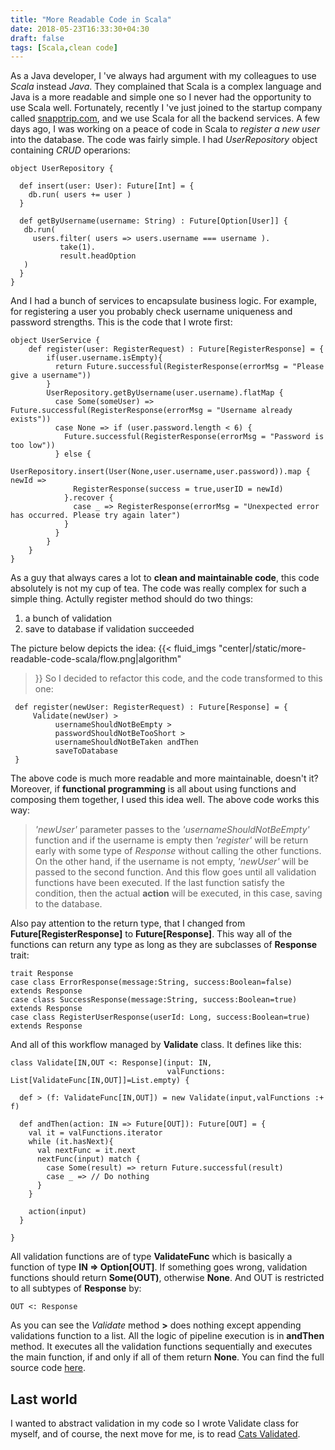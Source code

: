 ```yaml
---
title: "More Readable Code in Scala"
date: 2018-05-23T16:33:30+04:30
draft: false
tags: [Scala,clean code]
---
```

As a Java developer, I 've always had argument with my colleagues to
use *Scala* instead *Java*. They complained that Scala is a complex
language and Java is a more readable and simple one so I never had the opportunity
to use Scala well. Fortunately, recently I 've just joined to the startup company called
[snapptrip.com](https://en.snapptrip.com/), and we use Scala for all the backend services.
A few days ago, I was working on a peace of code in Scala
to *register a new user* into the database. The code was fairly simple.
I had *UserRepository* object containing
*CRUD* operarions:
```
object UserRepository {

  def insert(user: User): Future[Int] = {
    db.run( users += user )
  }

  def getByUsername(username: String) : Future[Option[User]] {
   db.run(
     users.filter( users => users.username === username ).
           take(1).
           result.headOption
   )
  }
}
```
And I had a bunch of services to encapsulate business logic. For example, for registering a user
you probably check username uniqueness and password strengths. This is the code that I wrote first:
```
object UserService {
    def register(user: RegisterRequest) : Future[RegisterResponse] = {
        if(user.username.isEmpty){
          return Future.successful(RegisterResponse(errorMsg = "Please give a username"))
        }
        UserRepository.getByUsername(user.username).flatMap {
          case Some(someUser) => Future.successful(RegisterResponse(errorMsg = "Username already exists"))
          case None => if (user.password.length < 6) {
            Future.successful(RegisterResponse(errorMsg = "Password is too low"))
          } else {
            UserRepository.insert(User(None,user.username,user.password)).map { newId =>
              RegisterResponse(success = true,userID = newId)
            }.recover {
              case _ => RegisterResponse(errorMsg = "Unexpected error has occurred. Please try again later")
            }
          }
        }
    }
}
```
As a guy that always cares a lot to **clean and maintainable code**, this code absolutely is
not my cup of tea. The code was really complex for such a simple thing. Actully register method
should do two things:

1. a bunch of validation
2. save to database if validation succeeded

The picture below depicts the idea:
{{< fluid_imgs
        "center|/static/more-readable-code-scala/flow.png|algorithm"
>}}
So I decided to refactor this code, and the code transformed to this one:
```
 def register(newUser: RegisterRequest) : Future[Response] = {
     Validate(newUser) >
          usernameShouldNotBeEmpty >
          passwordShouldNotBeTooShort >
          usernameShouldNotBeTaken andThen
          saveToDatabase
 }
```
The above code is much more readable and more maintainable, doesn't it? Moreover, if
**functional programming** is all about using functions and composing them together,
I used this idea well. The above code works this way:

> *'newUser'* parameter passes to the *'usernameShouldNotBeEmpty'* function and if the
username is empty then *'register'* will be return early with some type of *Response* without
calling the other functions. On the other hand, if the username is not empty, *'newUser'* will
be passed to the second function. And this flow goes until all validation functions
have been executed. If the last function satisfy the condition, then the actual **action** will
be executed, in this case, saving to the database.

Also pay attention to the return type, that I changed from **Future[RegisterResponse]** to
**Future[Response]**. This way all of the functions can return any type as long as they are
subclasses of **Response** trait:
```
trait Response
case class ErrorResponse(message:String, success:Boolean=false) extends Response
case class SuccessResponse(message:String, success:Boolean=true) extends Response
case class RegisterUserResponse(userId: Long, success:Boolean=true) extends Response
```
And all of this workflow managed by **Validate** class. It defines like this:
```
class Validate[IN,OUT <: Response](input: IN,
                                   valFunctions: List[ValidateFunc[IN,OUT]]=List.empty) {

  def > (f: ValidateFunc[IN,OUT]) = new Validate(input,valFunctions :+ f)

  def andThen(action: IN => Future[OUT]): Future[OUT] = {
    val it = valFunctions.iterator
    while (it.hasNext){
      val nextFunc = it.next
      nextFunc(input) match {
        case Some(result) => return Future.successful(result)
        case _ => // Do nothing
      }
    }

    action(input)
  }

}
```
All validation functions are of type **ValidateFunc** which is basically a
function of type **IN => Option[OUT]**. If something goes wrong, validation functions should
return **Some(OUT)**, otherwise **None**. And OUT is restricted to all subtypes of **Response** by:
```
OUT <: Response
```
As you can see the *Validate* method **>** does nothing except appending validations function to a list.
All the logic of pipeline execution is in **andThen** method. It executes all
the validation functions sequentially and executes the main function, if and only
if all of them return **None**. You can find the full
source code [here](https://github.com/mostafa-asg/DemoAkkaHttp/blob/master/src/main/scala/com.github/services/validation/Validate.scala).

## Last world
I wanted to abstract validation in my code so I wrote Validate class for myself, and
of course, the next move for me, is to read [Cats Validated](https://typelevel.org/cats/datatypes/validated.html).
